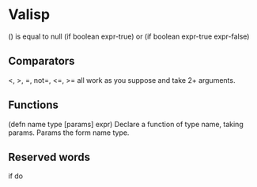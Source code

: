 Valisp
======

() is equal to null
(if boolean expr-true) or (if boolean expr-true expr-false)

## Comparators ##

<, >, =, not=, <=, >= all work as you suppose and take 2+ arguments.

## Functions ##

(defn name type [params]
    expr)
Declare a function of type name, taking params. Params the form name type.

Reserved words
--------------
if 
do
